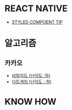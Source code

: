 # REACT NATIVE 
- [STYLED COMPOENT TIP](react-native/styeld-component-tip.md)


#  알고리즘 
## 카카오
- [비밀지도 (난이도: 하)](algorithm/kakao/secretMap.js)
- [다트게임 (난이도 : 하)](algorithm/kakao/dartGame.js)
# KNOW HOW 
